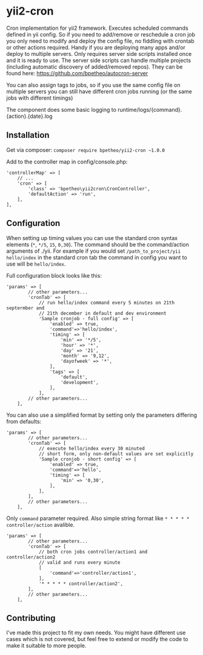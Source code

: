 # yii2-cron
Cron implementation for yii2 framework. Executes scheduled commands defined in yii config.
 So if you need to add/remove or reschedule a cron job you only need to modify and deploy the config file, no fiddling with crontab or other actions required. Handy if you are deploying many apps and/or deploy to multiple servers.
 Only requires server side scripts installed once and it is ready to use. The server side scripts can handle multiple projects (including automatic discovery of added/removed repos). They can be found here: https://github.com/bpetheo/autocron-server
 
 You can also assign tags to jobs, so if you use the same config file on multiple servers you can still have different cron jobs running (or the same jobs with different timings)
 
 The component does some basic logging to runtime/logs/{command}.{action}.{date}.log
 
## Installation

Get via composer:
`composer require bpetheo/yii2-cron ~1.0.0`

Add to the controller map in config/console.php:
```
'controllerMap' => [
    // ...
    'cron' => [
        'class' => 'bpetheo\yii2cron\CronController',
        'defaultAction' => 'run',
    ],
],
```

## Configuration
When setting up timing values you can use the standard cron syntax elements (`*`, `*/5`, `15`, `0,30`). The command should be the command/action arguments of ./yii. For example if you would set `/path_to_project/yii hello/index` in the standard cron tab the command in config you want to use will be `hello/index`.

Full configuration block looks like this:
```
'params' => [
        // other parameters...
        'cronTab' => [
            // run hello/index command every 5 minutes on 21th septermber and
            // 21th december in default and dev environment
            'Sample cronjob - full config' => [
                'enabled' => true,
                'command'=>'hello/index',
                'timing' => [
                    'min' => '*/5',
                    'hour' => '*',
                    'day' => '21',
                    'month' => '9,12',
                    'dayofweek' => '*',
                ],
                'tags' => [
                    'default',
                    'development',
                ],
            ],
        // other parameters...
    ],
```

You can also use a simplified format by setting only the parameters differing from defaults:
```
'params' => [
        // other parameters...
        'cronTab' => [
            // execute hello/index every 30 minuted
            // short form, only non-default values are set explicitly
            'Sample cronjob - short config' => [
                'enabled' => true,
                'command'=>'hello',
                'timing' => [
                    'min' => '0,30',
                ],
            ],
        ],
        // other parameters...
    ],
```

Only `command` parameter required. Also simple string format like `* * * * * controller/action` avalible.
```
'params' => [
        // other parameters...
        'cronTab' => [
            // both cron jobs controller/action1 and controller/action2
            // valid and runs every minute
            [
                'command'=>'controller/action1',
            ],
            '* * * * * controller/action2',
        ],
        // other parameters...
    ],
```

## Contributing
I've made this project to fit my own needs. You might have different use cases which is not covered, but feel free to extend or modify the code to make it suitable to more people.
